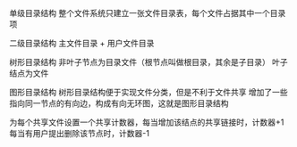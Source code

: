 单级目录结构
整个文件系统只建立一张文件目录表，每个文件占据其中一个目录项

二级目录结构
主文件目录 + 用户文件目录

树形目录结构
非叶子节点为目录文件（根节点叫做根目录，其余是子目录）
叶子结点为文件

图形目录结构
树形目录结构便于实现文件分类，但是不利于文件共享
增加了一些指向同一节点的有向边，构成有向无环图，这就是图形目录结构

为每个共享文件设置一个共享计数器，每当增加该结点的共享链接时，计数器+1
每当有用户提出删除该节点时，计数器-1




